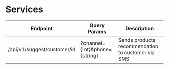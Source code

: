 # Services

| Endpoint                    | Query Params                  | Description                                       |
|-----------------------------|-------------------------------|---------------------------------------------------|
| /api/v1/suggest/customer/id | ?channel={int}&phone={string} | Sends products recommendation to customer via SMS |
